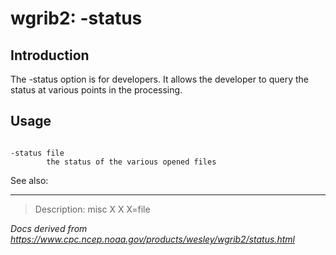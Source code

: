 # wgrib2: -status

## Introduction

The -status option is for developers.
It allows the developer to query the status at various
points in the processing.

## Usage

```

-status file
        the status of the various opened files

```

See also:

---

> Description: misc X X X=file

_Docs derived from <https://www.cpc.ncep.noaa.gov/products/wesley/wgrib2/status.html>_
